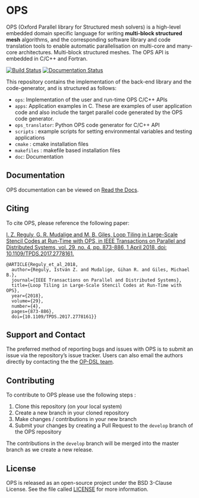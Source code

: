 # OPS

OPS (Oxford Parallel library for Structured mesh solvers) is a high-level embedded domain specific language for writing **multi-block structured mesh** algorithms, and the corresponding software library and code translation tools to enable automatic parallelisation on multi-core and many-core architectures. Multi-block structured meshes. The OPS API is embedded in C/C++ and Fortran.


[![Build Status](https://gitlab.com/op-dsl-ci/ops-ci/badges/master/pipeline.svg)](https://gitlab.com/op-dsl-ci/ops-ci) 
[![Documentation Status](https://readthedocs.org/projects/ops-dsl/badge/?version=latest)](https://ops-dsl.readthedocs.io/en/latest/?badge=latest)

This repository contains the implementation of the back-end library and the code-generator, and is structured as follows:

* `ops`: Implementation of the user and run-time OPS C/C++ APIs
* `apps`: Application examples in C.
  These are examples of user application code and also include the target parallel code generated by the OPS code generator.
* `ops_translator`: Python OPS code generator for C/C++ API
* `scripts` : example scripts for setting environmental variables and testing applications
* `cmake` : cmake installation files
* `makefiles` : makefile based installation files
* `doc`: Documentation

## Documentation

OPS documentation can be viewed on [Read the Docs](https://ops-dsl.readthedocs.io/).

## Citing
To cite OPS, please reference the following paper:

[I. Z. Reguly, G. R. Mudalige and M. B. Giles, Loop Tiling in Large-Scale Stencil Codes at Run-Time with OPS, in IEEE Transactions on Parallel and Distributed Systems, vol. 29, no. 4, pp. 873-886, 1 April 2018, doi: 10.1109/TPDS.2017.2778161.](https://ieeexplore.ieee.org/abstract/document/8121995)

```
@ARTICLE{Reguly_et_al_2018,
  author={Reguly, István Z. and Mudalige, Gihan R. and Giles, Michael B.},
  journal={IEEE Transactions on Parallel and Distributed Systems}, 
  title={Loop Tiling in Large-Scale Stencil Codes at Run-Time with OPS}, 
  year={2018},
  volume={29},
  number={4},
  pages={873-886},
  doi={10.1109/TPDS.2017.2778161}}
```

## Support and Contact
The preferred method of reporting bugs and issues with OPS is to submit an issue via the repository’s issue tracker. Users can also email the authors directly by contacting the the [OP-DSL team](https://op-dsl.github.io/about.html).

## Contributing

To contribute to OPS please use the following steps :

1. Clone this repository (on your local system)
2. Create a new branch in your cloned repository
3. Make changes / contributions in your new branch
4. Submit your changes by creating a Pull Request to the `develop` branch of the OPS repository

The contributions in the `develop` branch will be merged into the master branch as we create a new release.

## License 
OPS is released as an open-source project under the BSD 3-Clause License. See the file called [LICENSE](https://github.com/OP-DSL/OPS/blob/master/LICENSE) for more information.

